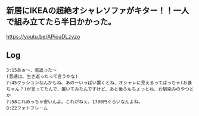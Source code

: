 ## 新居にIKEAの超絶オシャレソファがキター！！一人で組み立てたら半日かかった。
https://youtu.be/APioaDLzvzo

## Log
```
3:15あぁ〜、若返った〜
(普通は、生き返ったって言うかな)
7:45クッションなんかもね、あのーいっぱい置くとね、オシャレに見えるってばっちゃ(お婆ちゃん？)が言ってたんで、置いてみたんですけど、あと後ろもちょっとね、お馴染みのやつとか
7:58これめっちゃ安いんよ。これがねぇ、1700円ぐらいなんよね。
8:22フォトフレーム
```
